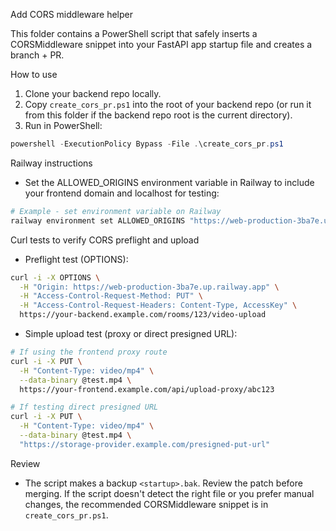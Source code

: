 Add CORS middleware helper

This folder contains a PowerShell script that safely inserts a CORSMiddleware snippet into your FastAPI app startup file and creates a branch + PR.

How to use
1. Clone your backend repo locally.
2. Copy `create_cors_pr.ps1` into the root of your backend repo (or run it from this folder if the backend repo root is the current directory).
3. Run in PowerShell:

```powershell
powershell -ExecutionPolicy Bypass -File .\create_cors_pr.ps1
```

Railway instructions
- Set the ALLOWED_ORIGINS environment variable in Railway to include your frontend domain and localhost for testing:

```bash
# Example - set environment variable on Railway
railway environment set ALLOWED_ORIGINS "https://web-production-3ba7e.up.railway.app,http://localhost:3000"
```

Curl tests to verify CORS preflight and upload
- Preflight test (OPTIONS):

```bash
curl -i -X OPTIONS \
  -H "Origin: https://web-production-3ba7e.up.railway.app" \
  -H "Access-Control-Request-Method: PUT" \
  -H "Access-Control-Request-Headers: Content-Type, AccessKey" \
  https://your-backend.example.com/rooms/123/video-upload
```

- Simple upload test (proxy or direct presigned URL):

```bash
# If using the frontend proxy route
curl -i -X PUT \
  -H "Content-Type: video/mp4" \
  --data-binary @test.mp4 \
  https://your-frontend.example.com/api/upload-proxy/abc123

# If testing direct presigned URL
curl -i -X PUT \
  -H "Content-Type: video/mp4" \
  --data-binary @test.mp4 \
  "https://storage-provider.example.com/presigned-put-url"
```

Review
- The script makes a backup `<startup>.bak`. Review the patch before merging. If the script doesn't detect the right file or you prefer manual changes, the recommended CORSMiddleware snippet is in `create_cors_pr.ps1`.

